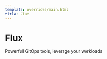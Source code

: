 ```yaml
---
template: overrides/main.html
title: Flux
---
```

# Flux

Powerfull GitOps tools, leverage your workloads